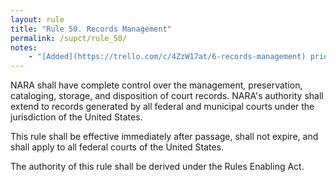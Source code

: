 ```yaml
---
layout: rule
title: "Rule 50. Records Management"
permalink: /supct/rule_50/
notes:
    - "[Added](https://trello.com/c/4ZzW17at/6-records-management) prior to June 1st, 2025"
---
```


NARA shall have complete control over the management, preservation, cataloging, storage, and disposition of court records. NARA's authority shall extend to records generated by all federal and municipal courts under the jurisdiction of the United States.


This rule shall be effective immediately after passage, shall not expire, and shall apply to all federal courts of the United States.


The authority of this rule shall be derived under the Rules Enabling Act.
